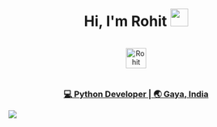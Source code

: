 <div align="center">
 <h1> Hi, I'm Rohit <img src="https://media.giphy.com/media/hvRJCLFzcasrR4ia7z/giphy.gif" width="35px"></h1>
</div>

<br>

<div align="center">
 <a href="https://linkedin.com/in/rohit-kumar8" target="_blank">
   <img align="center" alt="Rohit Kumar | Linkedin " width="40px" src="http://www.prepare1.com/wp-content/uploads/2014/04/linkedin-logo-high-res-1254-1024x1024.jpg"</a>

 </div>

<br>

<div align="center">
<h3>💻 Python Developer | 🌏 Gaya, India </h3>
</div>

<!--
**Rohit-83/Rohit-83** is a ✨ _special_ ✨ repository because its `README.md` (this file) appears on your GitHub profile.

Here are some ideas to get you started:

- 🔭 I’m currently working on Web Development and App Development
- 🌱 I’m currently learning Data Structures and Algorithms with advance python implementations
- 👯 I’m looking to collaborate on any web dev or app dev projects, or anything with python
- 🤔 I’m looking for help with Django
- 💬 Ask me about Python, C++ or any latest technology, I am always available
- 😄 Pronouns: He/Him
- ⚡ Fun fact: Love Sports!
-->
<img src="https://github-readme-stats.vercel.app/api?username=Rohit-83&&show_icons=true&title_color=ffffff&icon_color=bb2acf&text_color=daf7dc&bg_color=151515">
